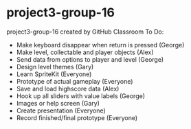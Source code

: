 # project3-group-16
project3-group-16 created by GitHub Classroom
To Do:
- Make keyboard disappear when return is pressed (George)
- Make level, collectable and player objects (Alex)
- Send data from options to player and level (George)
- Design level themes (Gary)
- Learn SpriteKit (Everyone)
- Prototype of actual gameplay (Everyone)
- Save and load highscore data (Alex)
- Hook up all sliders with value labels (George)
- Images or help screen (Gary)
- Create presentation (Everyone)
- Record finished/final prototype (Everyone)
